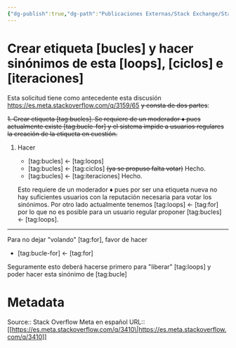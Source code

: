 ```yaml
---
{"dg-publish":true,"dg-path":"Publicaciones Externas/Stack Exchange/Stack Overflow en español/Stack Overflow en español Meta/es.meta.stackoverflow.com-3410.md","permalink":"/publicaciones-externas/stack-exchange/stack-overflow-en-espanol/stack-overflow-en-espanol-meta/es-meta-stackoverflow-com-3410/","title":"Crear etiqueta [bucles] y hacer sinónimos de esta [loops], [ciclos] e [iteraciones]","hide":true,"noteIcon":"\"0\"","created":"2024-04-03T12:49:10.421-06:00","updated":"2024-04-05T16:44:03.001-06:00"}
---
```


# Crear etiqueta [bucles] y hacer sinónimos de esta [loops], [ciclos] e [iteraciones]

Esta solicitud tiene como antecedente esta discusión https://es.meta.stackoverflow.com/q/3159/65 <strike>y consta de dos partes</strike>:

<strike>1. Crear etiqueta [tag:bucles]. Se requiere de un moderador ♦ pues actualmente existe [tag:bucle-for] y el sistema impide a usuarios regulares la creación de la etiqueta en cuestión.</strike>  

1. Hacer 
    - [tag:bucles] ← [tag:loops]
    - [tag:bucles] ← [tag:ciclos] <strike>(ya se propuso falta votar)</strike> Hecho.
    - [tag:bucles] ← [tag:iteraciones] Hecho. 

   Esto requiere de un moderador ♦ pues por ser una etiqueta nueva no hay suficientes usuarios con la reputación necesaria para votar los sinónimos. Por otro lado actualmente tenemos [tag:loops] ← [tag:for] por lo que no es posible para un usuario regular proponer [tag:bucles] ← [tag:loops].

<hr>

Para no dejar "volando" [tag:for], favor de hacer

- [tag:bucle-for] ← [tag:for]

Seguramente esto deberá hacerse primero para "liberar" [tag:loops] y poder hacer esta sinónimo de [tag:bucle]

# Metadata
Source:: Stack Overflow Meta en español
URL:: [[https://es.meta.stackoverflow.com/q/3410\|https://es.meta.stackoverflow.com/q/3410]]

